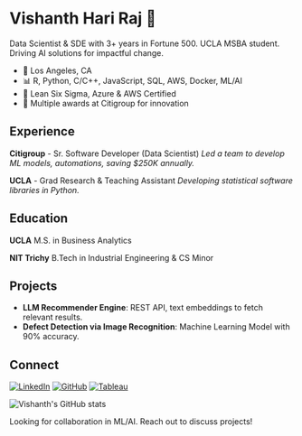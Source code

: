 # Vishanth Hari Raj 👋

Data Scientist & SDE with 3+ years in Fortune 500. UCLA MSBA student. Driving AI solutions for impactful change.

- 📍 Los Angeles, CA
- 📊 R, Python, C/C++, JavaScript, SQL, AWS, Docker, ML/AI
- 🏅 Lean Six Sigma, Azure & AWS Certified
- 🌟 Multiple awards at Citigroup for innovation

## Experience

**Citigroup** - Sr. Software Developer (Data Scientist)
*Led a team to develop ML models, automations, saving $250K annually.*

**UCLA** - Grad Research & Teaching Assistant
*Developing statistical software libraries in Python.*

## Education

**UCLA**
M.S. in Business Analytics

**NIT Trichy**
B.Tech in Industrial Engineering & CS Minor

## Projects

- **LLM Recommender Engine**: REST API, text embeddings to fetch relevant results.
- **Defect Detection via Image Recognition**: Machine Learning Model with 90% accuracy.

## Connect

[![LinkedIn](https://img.shields.io/badge/-LinkedIn-blue?style=flat&logo=Linkedin&logoColor=white)](Your_LinkedIn_URL)
[![GitHub](https://img.shields.io/badge/-GitHub-lightgrey?style=flat&logo=github)](https://github.com/vishanth10)
[![Tableau](https://img.shields.io/badge/-Tableau-orange?style=flat&logo=Tableau)](Your_Tableau_Profile_URL)

![Vishanth's GitHub stats](https://github-readme-stats.vercel.app/api?username=vishanth10&show_icons=true&theme=radical)

Looking for collaboration in ML/AI. Reach out to discuss projects!
